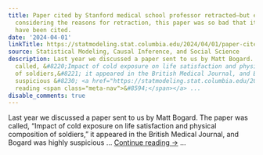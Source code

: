 ```yaml
---
title: Paper cited by Stanford medical school professor retracted—but even without
  considering the reasons for retraction, this paper was so bad that it should never
  have been cited.
date: '2024-04-01'
linkTitle: https://statmodeling.stat.columbia.edu/2024/04/01/paper-cited-by-stanford-medical-school-professor-retracted-but-even-without-considering-the-reasons-for-retraction-this-paper-was-so-bad-that-it-should-never-have-been-cited/
source: Statistical Modeling, Causal Inference, and Social Science
description: Last year we discussed a paper sent to us by Matt Bogard. The paper was
  called, &#8220;Impact of cold exposure on life satisfaction and physical composition
  of soldiers,&#8221; it appeared in the British Medical Journal, and Bogard was highly
  suspicious &#8230; <a href="https://statmodeling.stat.columbia.edu/2024/04/01/paper-cited-by-stanford-medical-school-professor-retracted-but-even-without-considering-the-reasons-for-retraction-this-paper-was-so-bad-that-it-should-never-have-been-cited/">Continue
  reading <span class="meta-nav">&#8594;</span></a> ...
disable_comments: true
---
```

Last year we discussed a paper sent to us by Matt Bogard. The paper was called, &#8220;Impact of cold exposure on life satisfaction and physical composition of soldiers,&#8221; it appeared in the British Medical Journal, and Bogard was highly suspicious &#8230; <a href="https://statmodeling.stat.columbia.edu/2024/04/01/paper-cited-by-stanford-medical-school-professor-retracted-but-even-without-considering-the-reasons-for-retraction-this-paper-was-so-bad-that-it-should-never-have-been-cited/">Continue reading <span class="meta-nav">&#8594;</span></a> ...